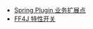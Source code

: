 - [Spring Plugin 业务扩展点](https://github.com/spring-projects/spring-plugin/blob/main/README.markdown)
- [FF4J 特性开关](https://ff4j.github.io/)